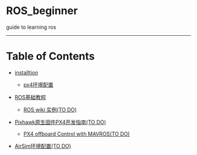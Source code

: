 # ROS_beginner
guide to learning ros

-----

# Table of Contents
* [installtion]()  
    * [px4环境配置](https://github.com/FamiliennameistChow/ROS_beginner/blob/master/node/px4_install.md)

    
* [ROS基础教程]()
    * [ROS wiki 实例(TO DO)](./node/ros_wiki.md)


* [Pixhawk原生固件PX4开发指南(TO DO)]()   
    * [PX4 offboard Control with MAVROS(TO DO)]()

* [AirSim环境配置(TO DO)]()






